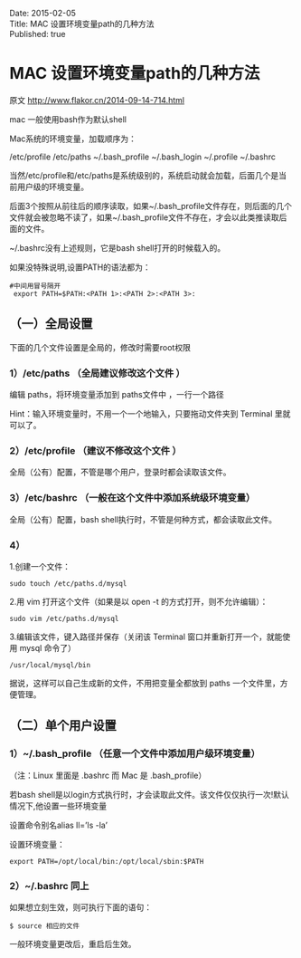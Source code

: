 Date: 2015-02-05  
Title: MAC 设置环境变量path的几种方法  
Published: true  



# MAC 设置环境变量path的几种方法

原文  http://www.flakor.cn/2014-09-14-714.html

mac 一般使用bash作为默认shell

Mac系统的环境变量，加载顺序为：

/etc/profile /etc/paths ~/.bash_profile ~/.bash_login ~/.profile ~/.bashrc

当然/etc/profile和/etc/paths是系统级别的，系统启动就会加载，后面几个是当前用户级的环境变量。

后面3个按照从前往后的顺序读取，如果~/.bash_profile文件存在，则后面的几个文件就会被忽略不读了，如果~/.bash_profile文件不存在，才会以此类推读取后面的文件。

~/.bashrc没有上述规则，它是bash shell打开的时候载入的。

如果没特殊说明,设置PATH的语法都为： 

	#中间用冒号隔开
     export PATH=$PATH:<PATH 1>:<PATH 2>:<PATH 3>:
     
## （一）全局设置 
下面的几个文件设置是全局的，修改时需要root权限

### 1）/etc/paths （全局建议修改这个文件 ）

编辑 paths，将环境变量添加到 paths文件中 ，一行一个路径

Hint：输入环境变量时，不用一个一个地输入，只要拖动文件夹到 Terminal 里就可以了。

### 2）/etc/profile （建议不修改这个文件 ）
全局（公有）配置，不管是哪个用户，登录时都会读取该文件。

### 3）/etc/bashrc （一般在这个文件中添加系统级环境变量） 
全局（公有）配置，bash shell执行时，不管是何种方式，都会读取此文件。

### 4）
1.创建一个文件：

	sudo touch /etc/paths.d/mysql

2.用 vim 打开这个文件（如果是以 open -t 的方式打开，则不允许编辑）：

	sudo vim /etc/paths.d/mysql

3.编辑该文件，键入路径并保存（关闭该 Terminal 窗口并重新打开一个，就能使用 mysql 命令了）

	/usr/local/mysql/bin

据说，这样可以自己生成新的文件，不用把变量全都放到 paths 一个文件里，方便管理。

## （二）单个用户设置

### 1）~/.bash_profile （任意一个文件中添加用户级环境变量）

（注：Linux 里面是 .bashrc 而 Mac 是 .bash_profile）

若bash shell是以login方式执行时，才会读取此文件。该文件仅仅执行一次!默认情况下,他设置一些环境变量

设置命令别名alias ll=’ls -la’

设置环境变量：

	export PATH=/opt/local/bin:/opt/local/sbin:$PATH
### 2）~/.bashrc 同上

如果想立刻生效，则可执行下面的语句：

	$ source 相应的文件

一般环境变量更改后，重启后生效。